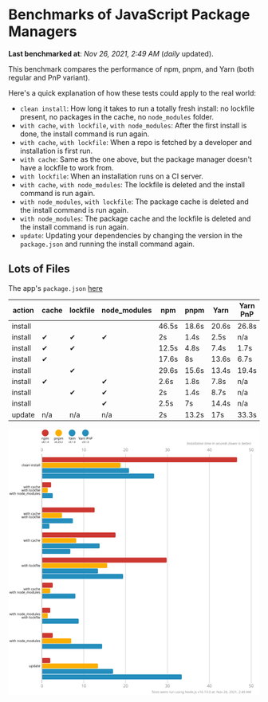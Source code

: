 # Benchmarks of JavaScript Package Managers

**Last benchmarked at**: _Nov 26, 2021, 2:49 AM_ (_daily_ updated).

This benchmark compares the performance of npm, pnpm, and Yarn (both regular and PnP variant).

Here's a quick explanation of how these tests could apply to the real world:

- `clean install`: How long it takes to run a totally fresh install: no lockfile present, no packages in the cache, no `node_modules` folder.
- `with cache`, `with lockfile`, `with node_modules`: After the first install is done, the install command is run again.
- `with cache`, `with lockfile`: When a repo is fetched by a developer and installation is first run.
- `with cache`: Same as the one above, but the package manager doesn't have a lockfile to work from.
- `with lockfile`: When an installation runs on a CI server.
- `with cache`, `with node_modules`: The lockfile is deleted and the install command is run again.
- `with node_modules`, `with lockfile`: The package cache is deleted and the install command is run again.
- `with node_modules`: The package cache and the lockfile is deleted and the install command is run again.
- `update`: Updating your dependencies by changing the version in the `package.json` and running the install command again.

## Lots of Files

The app's `package.json` [here](https://github.com/pnpm/pnpm.github.io/blob/main/benchmarks/fixtures/alotta-files/package.json)

| action  | cache | lockfile | node_modules| npm | pnpm | Yarn | Yarn PnP |
| ---     | ---   | ---      | ---         | --- | ---  | ---  | ---      |
| install |       |          |             | 46.5s | 18.6s | 20.6s | 26.8s |
| install | ✔     | ✔        | ✔           | 2s | 1.4s | 2.5s | n/a |
| install | ✔     | ✔        |             | 12.5s | 4.8s | 7.4s | 1.7s |
| install | ✔     |          |             | 17.6s | 8s | 13.6s | 6.7s |
| install |       | ✔        |             | 29.6s | 15.6s | 13.4s | 19.4s |
| install | ✔     |          | ✔           | 2.6s | 1.8s | 7.8s | n/a |
| install |       | ✔        | ✔           | 2s | 1.4s | 8.7s | n/a |
| install |       |          | ✔           | 2.5s | 7s | 14.4s | n/a |
| update  | n/a | n/a | n/a | 2s | 13.2s | 17s | 33.3s |

![Graph of the alotta-files results](../../static/img/benchmarks/alotta-files.svg)